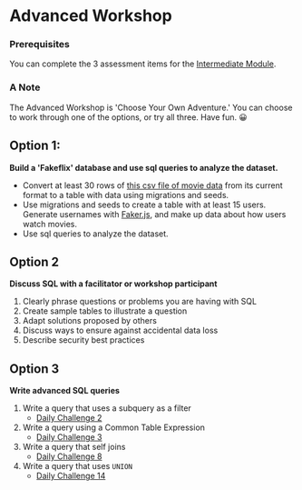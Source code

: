 # Advanced Workshop

### Prerequisites
You can complete the 3 assessment items for the [Intermediate Module](./01-Intermediate.md).

### A Note 
The Advanced Workshop is 'Choose Your Own Adventure.' You can choose to work through one of the options, or try all three. Have fun. 😀

## Option 1: 
**Build a 'Fakeflix' database and use sql queries to analyze the dataset.**
* Convert at least 30 rows of [this csv file of movie data](https://perso.telecom-paristech.fr/eagan/class/igr204/data/film.csv) from its current format to a table with data using migrations and seeds. 
* Use migrations and seeds to create a table with at least 15 users. Generate usernames with [Faker.js](https://cdn.rawgit.com/Marak/faker.js/master/examples/browser/index.html), and make up data about how users watch movies. 
* Use sql queries to analyze the dataset. 

## Option 2 
**Discuss SQL with a facilitator or workshop participant**
1. Clearly phrase questions or problems you are having with SQL
1. Create sample tables to illustrate a question
1. Adapt solutions proposed by others
1. Discuss ways to ensure against accidental data loss
1. Describe security best practices

## Option 3 
**Write advanced SQL queries**
1. Write a query that uses a subquery as a filter 
    * [Daily Challenge 2](https://www.sqlprep.com/sc_dailychallenge/daily-challenge-2/)
1. Write a query using a Common Table Expression 
    * [Daily Challenge 3](https://www.sqlprep.com/sc_dailychallenge/daily-challenge-3/)
1. Write a query that self joins
    * [Daily Challenge 8](https://www.sqlprep.com/sc_dailychallenge/daily-challenge-8/)
1. Write a query that uses `UNION`
    * [Daily Challenge 14](https://www.sqlprep.com/sc_dailychallenge/daily-challenge-14/)